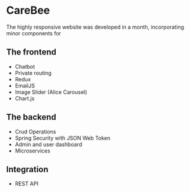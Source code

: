 # CareBee

The highly responsive website was developed in a month, incorporating minor components for
## The frontend
- Chatbot
- Private routing
- Redux
- EmailJS
- Image Slider (Alice Carousel)
- Chart.js
## The backend
- Crud Operations
- Spring Security with JSON Web Token
- Admin and user dashboard
- Microservices
## Integration
- REST API
